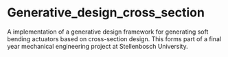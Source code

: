 # Generative_design_cross_section

A implementation of a generative design framework for generating soft bending actuators based on cross-section design. This forms part of a final year mechanical engineering project at Stellenbosch University.


